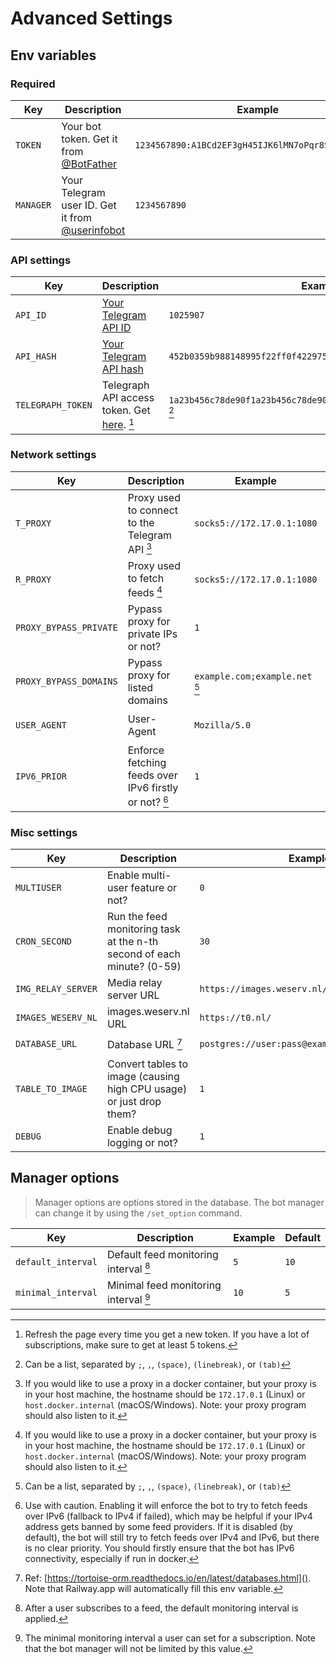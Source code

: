 # Advanced Settings

## Env variables

### Required

| Key       | Description                                       | Example                                            |
|-----------|---------------------------------------------------|----------------------------------------------------|
| `TOKEN`   | Your bot token. Get it from [@BotFather]          | `1234567890:A1BCd2EF3gH45IJK6lMN7oPqr8ST9UvWX0Yz0` |
| `MANAGER` | Your Telegram user ID. Get it from [@userinfobot] | `1234567890`                                       |

### API settings

| Key               | Description                                                 | Example                                                             | Default      |
|-------------------|-------------------------------------------------------------|---------------------------------------------------------------------|--------------|
| `API_ID`          | [Your Telegram API ID][telegram_api]                        | `1025907`                                                           | (predefined) |
| `API_HASH`        | [Your Telegram API hash][telegram_api]                      | `452b0359b988148995f22ff0f4229750`                                  | (predefined) |
| `TELEGRAPH_TOKEN` | Telegraph API access token. Get [here][telegraph_api]. [^1] | `1a23b456c78de90f1a23b456c78de90f1a23b456c78de90f1a23b456c78d` [^2] |              |

[@BotFather]: https://t.me/BotFather

[@userinfobot]: https://t.me/userinfobot

[telegram_api]: https://core.telegram.org/api/obtaining_api_id

[telegraph_api]: https://api.telegra.ph/createAccount?short_name=RSStT&author_name=Generated%20by%20RSStT&author_url=https%3A%2F%2Fgithub.com%2FRongronggg9%2FRSS-to-Telegram-Bot

### Network settings

| Key                    | Description                                           | Example                        | Default                |
|------------------------|-------------------------------------------------------|--------------------------------|------------------------|
| `T_PROXY`              | Proxy used to connect to the Telegram API [^3]        | `socks5://172.17.0.1:1080`     |                        |
| `R_PROXY`              | Proxy used to fetch feeds [^3]                        | `socks5://172.17.0.1:1080`     |                        |
| `PROXY_BYPASS_PRIVATE` | Pypass proxy for private IPs or not?                  | `1`                            | `0`                    |
| `PROXY_BYPASS_DOMAINS` | Pypass proxy for listed domains                       | `example.com;example.net` [^2] |                        |
| `USER_AGENT`           | User-Agent                                            | `Mozilla/5.0`                  | `RSStT/2.2 RSS Reader` |
| `IPV6_PRIOR`           | Enforce fetching feeds over IPv6 firstly or not? [^4] | `1`                            | `0`                    |

### Misc settings

| Key                | Description                                                            | Example                                       | Default                                         |
|--------------------|------------------------------------------------------------------------|-----------------------------------------------|-------------------------------------------------|
| `MULTIUSER`        | Enable multi-user feature or not?                                      | `0`                                           | `1`                                             |
| `CRON_SECOND`      | Run the feed monitoring task at the n-th second of each minute? (0-59) | `30`                                          | `0`                                             |
| `IMG_RELAY_SERVER` | Media relay server URL                                                 | `https://images.weserv.nl/?url=`              | `https://rsstt-img-relay.rongrong.workers.dev/` |
| `IMAGES_WESERV_NL` | images.weserv.nl URL                                                   | `https://t0.nl/`                              | `https://images.weserv.nl/`                     |
| `DATABASE_URL`     | Database URL [^5]                                                      | `postgres://user:pass@example.com:5432/table` | `sqlite://config/db.sqlite3?journal_mode=OFF`   |
| `TABLE_TO_IMAGE`   | Convert tables to image (causing high CPU usage) or just drop them?    | `1`                                           | `0`                                             |
| `DEBUG`            | Enable debug logging or not?                                           | `1`                                           | `0`                                             |

## Manager options

> Manager options are options stored in the database. The bot manager can change it by using the `/set_option` command.

| Key                | Description                           | Example | Default |
|--------------------|---------------------------------------|---------|---------|
| `default_interval` | Default feed monitoring interval [^6] | `5`     | `10`    |
| `minimal_interval` | Minimal feed monitoring interval [^7] | `10`    | `5`     |

[^1]: Refresh the page every time you get a new token. If you have a lot of subscriptions, make sure to get at least 5 tokens.
[^2]: Can be a list, separated by `;`, `,`, `(space)`, `(linebreak)`, or `(tab)`
[^3]: If you would like to use a proxy in a docker container, but your proxy is in your host machine, the hostname should be `172.17.0.1` (Linux) or `host.docker.internal` (macOS/Windows). Note: your proxy program should also listen to it.
[^4]: Use with caution. Enabling it will enforce the bot to try to fetch feeds over IPv6 (fallback to IPv4 if failed), which may be helpful if your IPv4 address gets banned by some feed providers. If it is disabled (by default), the bot will still try to fetch feeds over IPv4 and IPv6, but there is no clear priority. You should firstly ensure that the bot has IPv6 connectivity, especially if run in docker.
[^5]: Ref: [https://tortoise-orm.readthedocs.io/en/latest/databases.html](). Note that Railway.app will automatically fill this env variable.
[^6]: After a user subscribes to a feed, the default monitoring interval is applied.
[^7]: The minimal monitoring interval a user can set for a subscription. Note that the bot manager will not be limited by this value.
